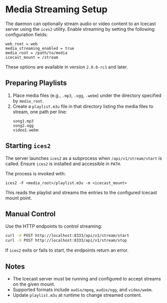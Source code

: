 <!--
File: docs/media.streaming.md
Author: OpenAI Assistant
Date: August 10, 2025
Title: Media Streaming Setup Guide
Purpose: Instructions for preparing playlists and using ices2 with the daemon
Reason: Document new audio/video streaming capabilities
Change Log:
- 2025-08-10: Initial media streaming documentation
- 2025-08-25: Add web_root example and note version 2.0.0-rc1
-->

# Media Streaming Setup

The daemon can optionally stream audio or video content to an Icecast server using the `ices2` utility. Enable streaming by setting the following configuration fields:

```
web_root = web
media_streaming_enabled = true
media_root = /path/to/media
icecast_mount = /stream
```

These options are available in version `2.0.0-rc1` and later.

## Preparing Playlists

1. Place media files (e.g., `.mp3`, `.ogg`, `.webm`) under the directory specified by `media_root`.
2. Create a `playlist.m3u` file in that directory listing the media files to stream, one path per line:
   ```
   song1.mp3
   song2.ogg
   video1.webm
   ```

## Starting `ices2`

The server launches `ices2` as a subprocess when `/api/v1/stream/start` is called. Ensure `ices2` is installed and accessible in `PATH`.

The process is invoked with:
```
ices2 -F <media_root>/playlist.m3u -m <icecast_mount>
```
This reads the playlist and streams the entries to the configured Icecast mount point.

## Manual Control

Use the HTTP endpoints to control streaming:

```bash
curl -X POST http://localhost:8333/api/v1/stream/start
curl -X POST http://localhost:8333/api/v1/stream/stop
```

If `ices2` exits or fails to start, the endpoints return an error.

## Notes

- The Icecast server must be running and configured to accept streams on the given mount.
- Supported formats include `audio/mpeg`, `audio/ogg`, and `video/webm`.
- Update `playlist.m3u` at runtime to change streamed content.

